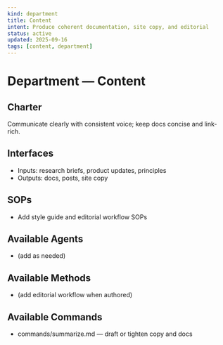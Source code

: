 ```yaml
---
kind: department
title: Content
intent: Produce coherent documentation, site copy, and editorial
status: active
updated: 2025-09-16
tags: [content, department]
---
```


# Department — Content

## Charter
Communicate clearly with consistent voice; keep docs concise and link-rich.

## Interfaces
- Inputs: research briefs, product updates, principles
- Outputs: docs, posts, site copy

## SOPs
- Add style guide and editorial workflow SOPs

## Available Agents
- (add as needed)

## Available Methods
- (add editorial workflow when authored)

## Available Commands
- commands/summarize.md — draft or tighten copy and docs
